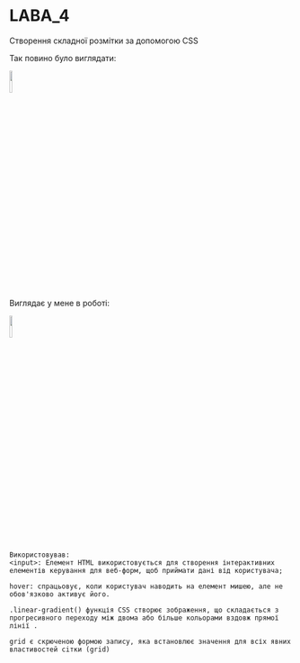 # LABA_4

Створення складної розмітки за допомогою CSS
<p >Так повино було виглядати:</p>
<img   width="10%" src="https://user-images.githubusercontent.com/100283662/164774292-bf8f2eca-3293-4dd5-b391-454f56c1f618.png">
<p >Виглядає у мене в роботі:</p>
<img   width="10%" src="https://user-images.githubusercontent.com/100283662/164775317-0b8a52ea-acea-489b-9456-9ef10fedd2c3.png">

```

Використовував:
<input>: Елемент HTML використовується для створення інтерактивних елементів керування для веб-форм, щоб приймати дані від користувача;

hover: спрацьовує, коли користувач наводить на елемент мишею, але не обов'язково активує його.

.linear-gradient() функція CSS створює зображення, що складається з прогресивного переходу між двома або більше кольорами вздовж прямої лінії .

grid є скрюченою формою запису, яка встановлює значення для всіх явних властивостей сiтки (grid)

```
